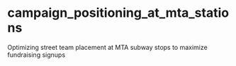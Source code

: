 # campaign_positioning_at_mta_stations
Optimizing street team placement at MTA subway stops to maximize fundraising signups
